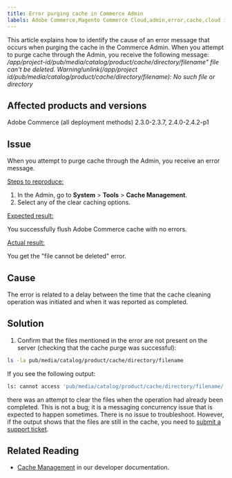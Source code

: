 ```yaml
---
title: Error purging cache in Commerce Admin
labels: Adobe Commerce,Magento Commerce Cloud,admin,error,cache,cloud infrastructure,on-premises,2.3.0,2.4.2-p1,2.3.7,2.3.1,2.3.2,2.3.2-p2,2.3.3,2.3.3-p1,2.3.4,2.3.4-p2,2.3.5-p1,2.3.5-p2,2.4.0,2.3.6,2.4.0-p1,2.4.1,2.3.6-p1,2.4.2
---
```


This article explains how to identify the cause of an error message that occurs when purging the cache in the Commerce Admin. When you attempt to purge cache through the Admin, you receive the following message:
*/app/project-id/pub/media/catalog/product/cache/directory/filename" file can't be deleted. Warning!unlink(/app/project id/pub/media/catalog/product/cache/directory/filename): No such file or directory*

## Affected products and versions

Adobe Commerce (all deployment methods) 2.3.0-2.3.7, 2.4.0-2.4.2-p1

## Issue

When you attempt to purge cache through the Admin, you receive an error message.

<ins>Steps to reproduce:</ins>

1. In the Admin, go to **System** > **Tools** > **Cache Management**.
1. Select any of the clear caching options.

<ins>Expected result:</ins>

You successfully flush Adobe Commerce cache with no errors.

<ins>Actual result:</ins>

You get the "file cannot be deleted" error.

## Cause

The error is related to a delay between the time that the cache cleaning operation was initiated and when it was reported as completed.

## Solution

1. Confirm that the files mentioned in the error are not present on the server (checking that the cache purge was successful):

```bash
ls -la pub/media/catalog/product/cache/directory/filename
```

If you see the following output:

```bash
ls: cannot access 'pub/media/catalog/product/cache/directory/filename/': No such file or directory
```

there was an attempt to clear the files when the operation had already been completed. This is not a bug; it is a messaging concurrency issue that is expected to happen sometimes. There is no issue to troubleshoot.
However, if the output shows that the files are still in the cache, you need to [submit a support ticket](https://support.magento.com/hc/en-us/articles/360019088251-Submit-a-support-ticket).

## Related Reading

* [Cache Management](https://docs.magento.com/user-guide/system/cache-management.html) in our developer documentation.
